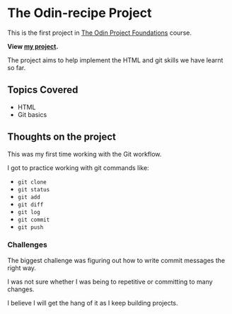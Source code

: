 # The Odin-recipe Project
This is the first project in [The Odin Project Foundations](https://www.theodinproject.com/paths/foundations/courses/foundations) course.

 __View [my project](https://annahcodes.github.io/odin-recipes/).__

The project aims to help implement the HTML and git skills we have learnt so far.

## Topics Covered
- HTML
- Git basics

## Thoughts on the project
This was my first time working with the Git workflow.

I got to practice working with git commands like:
-  ```git clone```
-  ```git status```
-  ```git add```
-  ```git diff```
-  ```git log```
-  ```git commit```
-  ```git push```



 ### Challenges
 The biggest challenge was figuring out how to write commit messages the right way.

 I was not sure whether I was being to repetitive or committing to many changes.

 I believe I will get the hang of it as I keep building projects.

